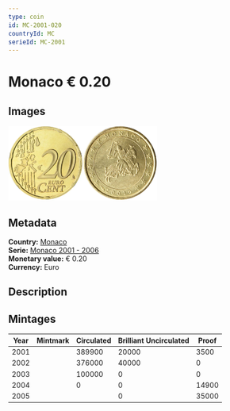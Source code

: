 ```yaml
---
type: coin
id: MC-2001-020
countryId: MC
serieId: MC-2001
---
```


# Monaco € 0.20

## Images

<img src="../../../Images/common-2002-020.webp" height="150" alt="Front image"><img src="Images/monaco-2001-020.webp" height="150" alt="Back image">

## Metadata

**Country:** [Monaco](../index.md)\
**Serie:** [Monaco 2001 - 2006](index.md)\
**Monetary value:** € 0.20\
**Currency:** Euro

## Description

## Mintages

| Year | Mintmark | Circulated | Brilliant Uncirculated | Proof |
| ---- | -------- | ---------- | ---------------------- | ----- |
| 2001 |          | 389900     | 20000                  | 3500  |
| 2002 |          | 376000     | 40000                  | 0     |
| 2003 |          | 100000     | 0                      | 0     |
| 2004 |          | 0          | 0                      | 14900 |
| 2005 |          |            | 0                      | 35000 |
